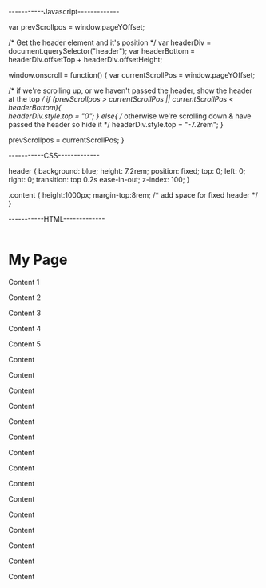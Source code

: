 -----------Javascript-------------

var prevScrollpos = window.pageYOffset;

/* Get the header element and it's position */
var headerDiv = document.querySelector("header");
var headerBottom = headerDiv.offsetTop + headerDiv.offsetHeight;

window.onscroll = function() {
  var currentScrollPos = window.pageYOffset;

  /* if we're scrolling up, or we haven't passed the header,
     show the header at the top */
  if (prevScrollpos > currentScrollPos  || currentScrollPos < headerBottom){  
      headerDiv.style.top = "0";
  }
  else{
      /* otherwise we're scrolling down & have passed the header so hide it */
      headerDiv.style.top = "-7.2rem";
  } 

  prevScrollpos = currentScrollPos;
}

-----------CSS-------------

header {
    background: blue;
    height: 7.2rem;
    position: fixed;
    top: 0;
    left: 0;
    right: 0;
    transition: top 0.2s ease-in-out;
    z-index: 100;
}

.content { 
    height:1000px; 
    margin-top:8rem; /* add space for fixed header */
}

-----------HTML-------------

<header></header>
<div class="content" id="contentdiv">
<h1>My Page</h1>
<p>Content 1</p><p>Content 2</p><p>Content 3</p><p>Content 4</p><p>Content 5</p>
<p>Content</p><p>Content</p><p>Content</p><p>Content</p><p>Content</p>
<p>Content</p><p>Content</p><p>Content</p><p>Content</p><p>Content</p><p>Content</p><p>Content</p><p>Content</p><p>Content</p><p>Content</p>
</div>
